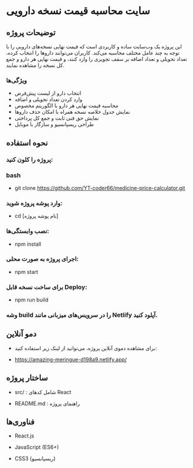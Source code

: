 # سایت محاسبه قیمت نسخه دارویی

## توضیحات پروژه
این پروژه یک وب‌سایت ساده و کاربردی است که قیمت نهایی نسخه‌های دارویی را با توجه به چند عامل مختلف محاسبه می‌کند. کاربران می‌توانند داروها را انتخاب کرده، تعداد تحویلی و تعداد اضافه بر سقف تجویزی را وارد کنند، و قیمت نهایی هر دارو و جمع کل نسخه را مشاهده نمایند.

### ویژگی‌ها
- انتخاب دارو از لیست پیش‌فرض
- وارد کردن تعداد تحویلی و اضافه
- محاسبه قیمت نهایی هر دارو با الگوریتم مخصوص
- نمایش جدول خلاصه نسخه همراه با امکان حذف داروها
- نمایش حق فنی ثابت و جمع کل پرداختی
- طراحی ریسپانسیو و سازگار با موبایل

## نحوه استفاده

### پروژه را کلون کنید:

### bash
- git clone https://github.com/YT-coder66/medicine-price-calculator.git

### وارد پوشه پروژه شوید:
- cd [نام پوشه پروژه]

### نصب وابستگی‌ها:
- npm install

### اجرای پروژه به صورت محلی:
- npm start

### برای ساخت نسخه قابل Deploy:
- npm run build

### وشه build را در سرویس‌های میزبانی مانند Netlify آپلود کنید.

## دمو آنلاین
- برای مشاهده دموی آنلاین پروژه، می‌توانید از لینک زیر استفاده کنید:

- https://amazing-meringue-d198a9.netlify.app/

## ساختار پروژه
- src/ : شامل کدهای React

- README.md : راهنمای پروژه

## فناوری‌ها
- React.js

- JavaScript (ES6+)

- CSS3 (ریسپانسیو)
